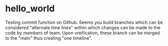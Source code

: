 # hello_world
Testing commit function on Github. Seems you build branches which can be considered "alternate time lines" within which changes can be made to the code by members of team. Upon vreification, these branch can be merged to the "main" thus creating "one timeline".
